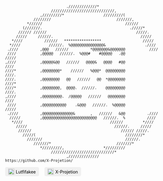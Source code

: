

                                                                                
                                                                                
                                ./////////////*                                 
                         /////////////////////////////,                         
                    ,/////////*                  /////////(                     
                 ////////                              ///////,                 
              *//////                                      //////               
            (///////.                                        ./////*            
          ////// //////                                         /////.          
         /////     //////.                                        /////         
       *////          //////   *****************                   /////        
      *////             //////.  %@@@@@@@@@@@@@@@&                  .////       
     .////          ,@@@   //////          *@@@@@@@&@@@@@@@           ////      
     ////           ,@@@@@   //////.  %@@@#    #@@@@@   .@@           /////     
    ,////           ,@@@@@&@@   //////   @@@@&   @@@@   #@@            ////     
    ////*           ,@@@@@@@@*    //////   %@@@*  @@@@@@@@@            ////.    
    ////.           ,@@@@@@@@   @@   //////   @@  *@@@@@@@@            ////*    
    ////*           ,@@@@@@@@,  @@@@.  //////.    @@@@@@@@@            ////.    
    ,////           ,@@@@@@@@@.  /@@@@@   //////   @@@@@@@@            ////     
     ////           ,@@@@@@@@@@@    .&@@@   //////.  %@@@@@           /////     
     .////          ,@@@@@@@@@@@@@@&       ,   //////   &@@          .////      
      /////         ,@@@@@@@@@@@@@@@@@@@@@@@@@   //////.  %          ////       
       *////                                        //////         *////        
         /////                                        //////.     /////         
          //////                                         ////// /////.          
            /////(                                         ////////*            
              ///////                                      //////.              
                 ///////*                              ///////*                 
                    */////////,                  */////////                     
                         /////////////////////////////*                         
                                ,//////////////        https://github.com/X-Projetion/                         
                                                                                
                                                      
<a href="https://www.instagram.com/lutfifakee/" target="_blank" rel="noopener noreferrer" class="social-link" style="display: inline-flex; align-items: center; text-decoration: none; color: black; font-size: 14px; margin-right: 15px; padding: 5px 10px; border-radius: 5px; background-color: #f0f0f0; transition: background-color 0.3s ease;">
        <img src="https://raw.githubusercontent.com/gauravghongde/social-icons/9d939e1c5b7ea4a24ac39c3e4631970c0aa1b920/SVG/Color/Instagram.svg" alt="Instagram" style="width: 20px; margin-right: 5px;">
        Lutfifakee
    </a>
    <a href="https://t.me/XProjetion" target="_blank" rel="noopener noreferrer" class="social-link" style="display: inline-flex; align-items: center; text-decoration: none; color: black; font-size: 14px; margin-right: 15px; padding: 5px 10px; border-radius: 5px; background-color: #f0f0f0; transition: background-color 0.3s ease;">
        <img src="https://raw.githubusercontent.com/gauravghongde/social-icons/9d939e1c5b7ea4a24ac39c3e4631970c0aa1b920/SVG/Color/Telegram.svg" alt="Telegram" style="width: 20px; margin-right: 5px;">
        X-Projetion
    </a>
